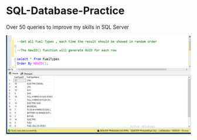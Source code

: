 # SQL-Database-Practice

Over 50 queries to improve my skills in SQL Server

![Query Screenshot](00.Images/Query-50.PNG)



